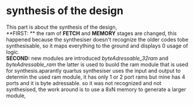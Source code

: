 # synthesis of the design  
This part is about the synthesis of the design,  
**FIRST: ** the ram of **FETCH** and **MEMORY** stages are changed, this happened because the synthesiser doesn't recognize the older codes tobe synthesisable, so it maps everything to the 
ground and displays 0 usage of logic.  
**SECOND:** new modules are introduced *byteAdressable_32ram* and *byteAdressable_ram* the latter is used to buold the ram module that is used for synthesis.aparantly quartus synthesiser 
uses the input and output to determin the used ram module, it has only 1 or 2 port rams but mine has 4 ports and it is byte adressable. so it was not recognized and not synthesised,
the work around is to use a 8xN memory to generate a larger module,
